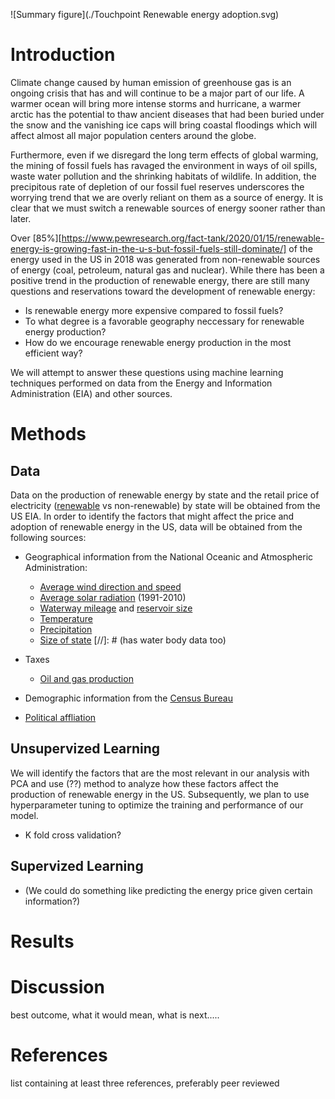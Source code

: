 ![Summary figure](./Touchpoint Renewable energy adoption.svg)

# Introduction

Climate change caused by human emission of greenhouse gas is an ongoing crisis that has and will continue to be a major part of our life.
A warmer ocean will bring more intense storms and hurricane, a warmer arctic has the potential to thaw ancient diseases that had been buried under the snow
and the vanishing ice caps will bring coastal floodings which will affect almost all major population centers around the globe.

Furthermore, even if we disregard the long term effects of global warming, the mining of fossil fuels has ravaged the environment in ways of oil spills,
waste water pollution and the shrinking habitats of wildlife. In addition, the precipitous rate of depletion of our fossil fuel reserves underscores the worrying trend that we are overly reliant on them as a source of energy. It is clear that we must switch a renewable sources of energy sooner rather than later.

Over [85%][https://www.pewresearch.org/fact-tank/2020/01/15/renewable-energy-is-growing-fast-in-the-u-s-but-fossil-fuels-still-dominate/] of the energy used in the US in 2018 was generated from non-renewable sources of energy (coal, petroleum, natural gas and nuclear). While there has been a positive trend in the production of renewable energy,  there are still many questions and reservations toward the development of renewable
energy:
- Is renewable energy more expensive compared to fossil fuels?
- To what degree is a favorable geography neccessary for renewable energy production?
- How do we encourage renewable energy production in the most efficient way?

We will attempt to answer these questions using machine learning techniques performed on data from the Energy and Information Administration (EIA) and other sources.

# Methods

## Data
Data on the production of renewable energy by state and the retail price of electricity ([renewable](https://www.eia.gov/electricity/monthly/epm_table_grapher.php?t=epmt_5_6_a) vs non-renewable) by state will be obtained from the US EIA. In order to identify the factors that might affect the price and adoption of renewable energy in the US, data will be obtained from the following sources:

+ Geographical information from the National Oceanic and Atmospheric Administration:
    - [Average wind direction and speed](https://www.ncdc.noaa.gov/societal-impacts/wind/)
    - [Average solar radiation](https://www.ncdc.noaa.gov/data-access/land-based-station-data/land-based-datasets/solar-radiation) (1991-2010)
    - [Waterway mileage](https://www.statista.com/statistics/187350/us-inland-waterway-mileage-2008/) and [reservoir size](https://waterdata.usgs.gov/nwis/current/?type=lake&group_key=state_cd&site_no_name_select=siteno)
    - [Temperature](https://www.ncdc.noaa.gov/temp-and-precip/us-maps/1/202007)
    - [Precipitation](https://www.ncdc.noaa.gov/temp-and-precip/us-maps/1/202007)
    - [Size of state](https://www.census.gov/geographies/reference-files/2010/geo/state-area.html) [//]: # (has water body data too)

+ Taxes
    - [Oil and gas production](https://www.ncsl.org/research/energy/oil-and-gas-severance-taxes.aspx)

+ Demographic information from the [Census Bureau](https://www.census.gov/quickfacts/fact/table/US/PST045219)
+ [Political affliation](https://www.pewforum.org/religious-landscape-study/compare/party-affiliation/by/state/)

## Unsupervized Learning
We will identify the factors that are the most relevant in our analysis with PCA and use (??) method to analyze how these factors affect the production of renewable energy in the US. Subsequently, we plan to use hyperparameter tuning to optimize the training and performance of our model. 

- K fold cross validation?


## Supervized Learning
- (We could do something like predicting the energy price given certain information?)

# Results 

# Discussion

best outcome, what it would mean, what is next.....

# References
list containing at least three references, preferably peer reviewed